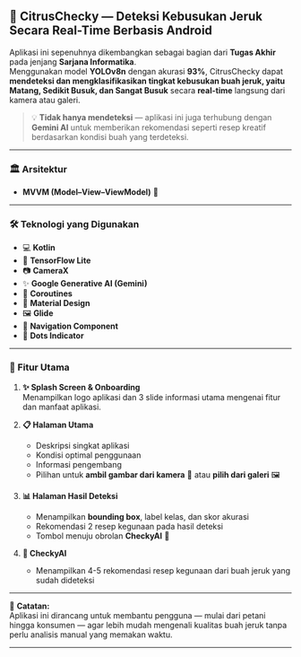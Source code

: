 ## 🍊 CitrusChecky — Deteksi Kebusukan Jeruk Secara Real-Time Berbasis Android

Aplikasi ini sepenuhnya dikembangkan sebagai bagian dari **Tugas Akhir** pada jenjang **Sarjana Informatika**.  
Menggunakan model **YOLOv8n** dengan akurasi **93%**, CitrusChecky dapat **mendeteksi dan mengklasifikasikan tingkat kebusukan buah jeruk, yaitu Matang, Sedikit Busuk, dan Sangat Busuk** secara **real-time** langsung dari kamera atau galeri.

> 💡 **Tidak hanya mendeteksi** — aplikasi ini juga terhubung dengan **Gemini AI** untuk memberikan rekomendasi seperti resep kreatif berdasarkan kondisi buah yang terdeteksi.

---

### 🏛 Arsitektur
- **MVVM (Model–View–ViewModel)** 🧩

---

### 🛠 Teknologi yang Digunakan
- 💻 **Kotlin**
- 🤖 **TensorFlow Lite**
- 📷 **CameraX**
- ✨ **Google Generative AI (Gemini)**
- 🔄 **Coroutines**
- 🎨 **Material Design**
- 🖼 **Glide**
- 🧭 **Navigation Component**
- 🔵 **Dots Indicator**

---

### 🚀 Fitur Utama
1. **✨ Splash Screen & Onboarding**  
   Menampilkan logo aplikasi dan 3 slide informasi utama mengenai fitur dan manfaat aplikasi.

2. **📋 Halaman Utama**  
   - Deskripsi singkat aplikasi  
   - Kondisi optimal penggunaan  
   - Informasi pengembang  
   - Pilihan untuk **ambil gambar dari kamera** 📸 atau **pilih dari galeri** 🖼

3. **📊 Halaman Hasil Deteksi**  
   - Menampilkan **bounding box**, label kelas, dan skor akurasi  
   - Rekomendasi 2 resep kegunaan pada hasil deteksi 
   - Tombol menuju obrolan **CheckyAI** 🤖

4. **💬 CheckyAI**  
   - Menampilkan 4-5 rekomendasi resep kegunaan dari buah jeruk yang sudah dideteksi

---

📌 **Catatan:**  
Aplikasi ini dirancang untuk membantu pengguna — mulai dari petani hingga konsumen — agar lebih mudah mengenali kualitas buah jeruk tanpa perlu analisis manual yang memakan waktu.

---
